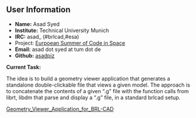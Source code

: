 ## User Information

-   **Name:** Asad Syed
-   **Institute:** Technical University Munich
-   **IRC:** asad_ (\#brlcad,\#esa)
-   Project: [Eurpoean Summer of Code in
    Space](http://sophia.estec.esa.int/socis/)
-   **Email:** asad dot syed at tum dot de
-   **Github:** [asadpiz](https://github.com/asadpiz)

**Current Task:**

The idea is to build a geometry viewer application that generates a
standalone double-clickable file that views a given model. The approach
is to concatenate the contents of a given “.g” file with the function
calls from librt, libdm that parse and display a “.g” file, in a
standard brlcad setup.

[Geometry_Viewer_Application_for_BRL-CAD](/wiki/Geometry_Viewer_Application_for_BRL-CAD)
